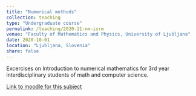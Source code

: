 ```yaml
---
title: "Numerical methods"
collection: teaching
type: "Undergraduate course"
permalink: /teaching/2020-21-nm-isrm
venue: "Faculty of Mathematics and Physics, University of Ljubljana"
date: 2020-10-01
location: "Ljubljana, Slovenia"
share: false
---
```


Excercises on Introduction to numerical mathematics for 3rd year interdisciplinary students of math and computer science.

[Link to moodle for this subject](https://ucilnica2021.fmf.uni-lj.si/course/view.php?id=84)
